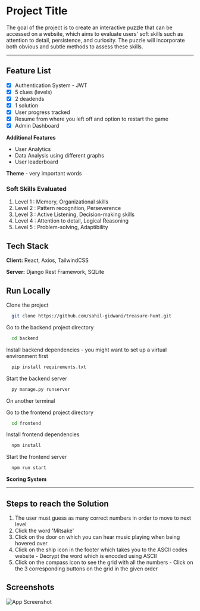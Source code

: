 # Project Title

The goal of the project is to create an interactive puzzle that can be accessed on a website, which aims to evaluate users' soft skills such as attention to detail, persistence, and curiosity. The puzzle will incorporate both obvious and subtle methods to assess these skills.

---

## Feature List
- [x] Authentication System - JWT
- [x] 5 clues (levels)
- [x] 2 deadends
- [x] 1 solution
- [x] User progress tracked
- [x] Resume from where you left off and option to restart the game
- [x] Admin Dashboard 

**Additional Features**
- User Analytics
- Data Analysis using different graphs
- User leaderboard

**Theme** - very important words

### Soft Skills Evaluated
1. Level 1 : Memory, Organizational skills 
2. Level 2 : Pattern recognition, Perseverence
3. Level 3 : Active Listening, Decision-making skills
4. Level 4 : Attention to detail, Logical Reasoning
5. Level 5 : Problem-solving, Adaptibility

## Tech Stack

**Client:** React, Axios, TailwindCSS

**Server:** Django Rest Framework, SQLite

## Run Locally

Clone the project

```bash
  git clone https://github.com/sahil-gidwani/treasure-hunt.git
```

Go to the backend project directory

```bash
  cd backend
```

Install backend dependencies - you might want to set up a virtual environment first

```bash
  pip install requirements.txt
```

Start the backend server

```bash
  py manage.py runserver
```

On another terminal

Go to the frontend project directory

```bash
  cd frontend
```

Install frontend dependencies

```bash
  npm install
```

Start the frontend server

```bash
  npm run start
```

**Scoring System**

---

## Steps to reach the Solution

1. The user must guess as many correct numbers in order to move to next level
2. Click the word 'Mitsake'
3. Click on the door on which you can hear music playing when being hovered over
4. Click on the ship icon in the footer which takes you to the ASCII codes website - Decrypt the word which is encoded using ASCII
5. Click on the compass icon to see the grid with all the numbers - Click on the 3 corresponding buttons on the grid in the given order

## Screenshots

![App Screenshot](https://via.placeholder.com/468x300?text=App+Screenshot+Here)
